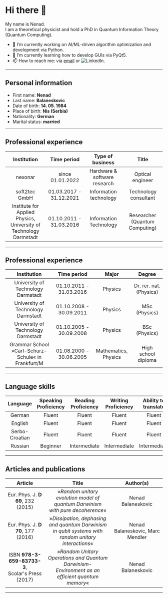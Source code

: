 # Hi there 👋
My name is Nenad.  
I am a theoretical physicist and hold a PhD in Quantum Information Theory (Quantum Computing).

- 🔭 I’m currently working on AI/ML-driven algorithm optimization and development via Python.
- 🌱 I’m currently learning how to develop GUIs via PyQt5.
- 📫 How to reach me: via [email](balaneskovic@gmx.net) or ![LinkedIn](https://img.shields.io/badge/linkedin-%230077B5.svg?style=for-the-badge&logo=linkedin&logoColor=white).
--------------------------------------------------------------

## Personal information

- First name: __Nenad__
- Last name: __Balaneskovic__
- Date of birth: __14. 05. 1984__
- Place of birth: __Nis (Serbia)__
- Nationality: __German__
- Marital status: __married__
--------------------------------------------------------------
## Professional experience

|Institution| Time period| Type of business|Title|
|:----------:|:----------:|:----------:|:----------:|
|nexonar|since 01.01.2022| Hardware \& software research| Optical engineer|
|soft2tec GmbH| 01.03.2017 - 31.12.2021|Information technology| Technology consultant|
|Institute for Applied Physics, <br />University of Technology Darmstadt|01.10.2011 - 31.03.2016|Information Technology|Researcher (Quantum Computing)|

--------------------------------------------------------------
## Professional experience

|Institution| Time period| Major|Degree|
|:----------:|:----------:|:----------:|:----------:|
|University of Technology Darmstadt|01.10.2011 - 31.03.2016|Physics|Dr. rer. nat. (Physics)|
|University of Technology Darmstadt|01.10.2008 - 30.09.2011|Physics|MSc (Physics)|
|University of Technology Darmstadt|01.10.2005 - 30.09.2008|Physics|BSc (Physics)|
|Grammar School »Carl-Schurz-Schule« in Frankfurt/M|01.08.2000 - 30.06.2005|Mathematics, Physics|High school diploma|
--------------------------------------------------------------
## Language skills

|Language| Speaking Proficiency| Reading Proficiency|Writing Proficiency|Ability to translate|
|:----------:|:----------:|:----------:|:----------:|:----------:|
|German|Fluent|Fluent|Fluent|Fluent|
|English|Fluent|Fluent|Fluent|Fluent|
|Serbo-Croatian|Fluent|Fluent|Fluent|Fluent|
|Russian|Beginner|Intermediate|Intermediate|Intermediate|
--------------------------------------------------------------
## Articles and publications

|Article| Title| Author(s)|
|:----------:|:----------:|:----------:|
|Eur. Phys. J. __D 69__, 232 (2015)|»_Random unitary evolution model of quantum Darwinism <br />with pure decoherence_«|Nenad Balaneskovic|
|Eur. Phys. J. __D 70__, 177 (2016)|»_Dissipation, dephasing and quantum Darwinism <br />in qubit systems with random unitary interactions_«|Nenad Balaneskovic, Marc Mendler|
|ISBN __978-3-659-83733-3__, <br />Scolar's Press (2017)|»_Random Unitary Operations and Quantum Darwinism- <br />Environment as an efficient quantum memory_«|Nenad Balaneskovic|
--------------------------------------------------------------

<!--
**NenadBalaneskovic/NenadBalaneskovic** is a ✨ _special_ ✨ repository because its `README.md` (this file) appears on your GitHub profile.

Here are some ideas to get you started:

- 🔭 I’m currently working on ...
- 🌱 I’m currently learning ...
- 👯 I’m looking to collaborate on ...
- 🤔 I’m looking for help with ...
- 💬 Ask me about ...
- 📫 How to reach me: ...
- 😄 Pronouns: ...
- ⚡ Fun fact: ...
-->
